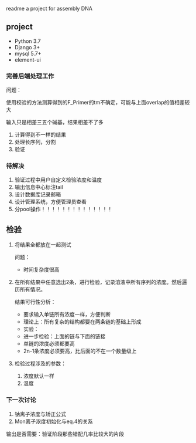 readme
a project for assembly DNA

## project
* Python 3.7
* Django 3+
* mysql 5.7+
* element-ui


### 完善后端处理工作
问题： 

使用校验的方法测算得到的F_Primer的tm不确定，可能与上面overlap的值相差较大

输入只是相差三五个碱基，结果相差不了多

1. 计算得到不一样的结果
2. 处理长序列，分割
3. 验证

### 待解决
1. 验证过程中用户自定义检验浓度和温度
2. 输出信息中心标注tail
3. 设计数据库记录邮箱
4. 设计管理系统，方便管理员查看
5. 分pool操作！！！！！！！！！！！！！！



## 检验
1. 将结果全都放在一起测试

    问题：
   * 时间复杂度很高
    
2. 在所有结果中任意选出2条，进行检验，记录溶液中所有序列的浓度。然后遍历所有情况。

    结果可行性分析：
   * 要求输入单链所有浓度一样，方便判断
   * 理论上：所有复杂的结构都要在两条链的基础上形成
   * 实验：
   * 进一步检验：上面的链与下面的链接
   * 单链的浓度必须都要高
   * 2n-1条浓度必须要高，比后面的不在一个数量级上
   
   
   
3. 检验过程涉及的参数：

   1. 浓度默认一样
   2. 温度
   
### 下一次讨论
   1. 钠离子浓度与矫正公式
   2. Mon离子浓度初始化与eq.4的关系

 
输出是否需要：验证阶段那些错配几率比较大的片段

